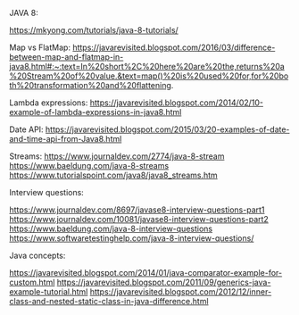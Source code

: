 JAVA 8:

https://mkyong.com/tutorials/java-8-tutorials/

Map vs FlatMap:
https://javarevisited.blogspot.com/2016/03/difference-between-map-and-flatmap-in-java8.html#:~:text=In%20short%2C%20here%20are%20the,returns%20a%20Stream%20of%20value.&text=map()%20is%20used%20for,for%20both%20transformation%20and%20flattening.

Lambda expressions:
https://javarevisited.blogspot.com/2014/02/10-example-of-lambda-expressions-in-java8.html

Date API:
https://javarevisited.blogspot.com/2015/03/20-examples-of-date-and-time-api-from-Java8.html

Streams:
https://www.journaldev.com/2774/java-8-stream
https://www.baeldung.com/java-8-streams
https://www.tutorialspoint.com/java8/java8_streams.htm

Interview questions:

https://www.journaldev.com/8697/javase8-interview-questions-part1
https://www.journaldev.com/10081/javase8-interview-questions-part2
https://www.baeldung.com/java-8-interview-questions
https://www.softwaretestinghelp.com/java-8-interview-questions/

Java concepts:

https://javarevisited.blogspot.com/2014/01/java-comparator-example-for-custom.html
https://javarevisited.blogspot.com/2011/09/generics-java-example-tutorial.html
https://javarevisited.blogspot.com/2012/12/inner-class-and-nested-static-class-in-java-difference.html
